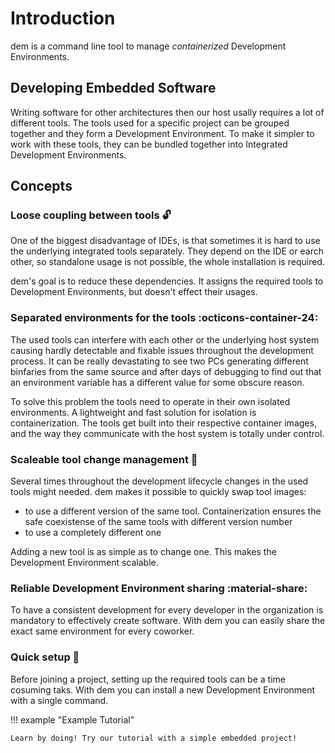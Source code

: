 # Introduction

dem is a command line tool to manage *containerized* Development Environments.

## Developing Embedded Software

Writing software for other architectures then our host usally requires a lot of different tools.
The tools used for a specific project can be grouped together and they form a Development 
Environment. To make it simpler to work with these tools, they can be bundled together into 
Integrated Development Environments.

## Concepts

### Loose coupling between tools :unlock:
One of the biggest disadvantage of IDEs, is that sometimes it is hard to use the underlying 
integrated tools separately. They depend on the IDE or earch other, so standalone usage is not 
possible, the whole installation is required. 

dem's goal is to reduce these dependencies. It assigns the required tools to Development 
Environments, but doesn't effect their usages.

### Separated environments for the tools :octicons-container-24:
The used tools can interfere with each other or the underlying host system causing hardly detectable 
and fixable issues throughout the development process. It can be really devastating to see two PCs
generating different binfaries from the same source and after days of debugging to find out that an
environment variable has a different value for some obscure reason. 

To solve this problem the tools need to operate in their own isolated environments. A lightweight 
and fast solution for isolation is containerization. The tools get built into their respective 
container images, and the way they communicate with the host system is totally under control.

### Scaleable tool change management :arrows_counterclockwise:
Several times throughout the development lifecycle changes in the used tools might needed. dem makes
it possible to quickly swap tool images:

- to use a different version of the same tool. Containerization ensures the safe coexistense of 
the same tools with different version number
- to use a completely different one

Adding a new tool is as simple as to change one. This makes the Development Environment scalable.

### Reliable Development Environment sharing :material-share:
To have a consistent development for every developer in the organization is mandatory to effectively
create software. With dem you can easily share the exact same environment for every coworker.

### Quick setup :rocket:
Before joining a project, setting up the required tools can be a time cosuming taks. With dem you 
can install a new Development Environment with a single command.


!!! example "Example Tutorial"

    Learn by doing! Try our tutorial with a simple embedded project!